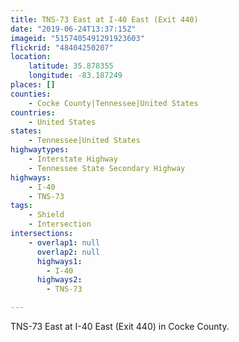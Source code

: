 ```yaml
---
title: TNS-73 East at I-40 East (Exit 440)
date: "2019-06-24T13:37:15Z"
imageid: "5157405491291923603"
flickrid: "48404250207"
location:
    latitude: 35.878355
    longitude: -83.187249
places: []
counties:
    - Cocke County|Tennessee|United States
countries:
    - United States
states:
    - Tennessee|United States
highwaytypes:
    - Interstate Highway
    - Tennessee State Secondary Highway
highways:
    - I-40
    - TNS-73
tags:
    - Shield
    - Intersection
intersections:
    - overlap1: null
      overlap2: null
      highways1:
        - I-40
      highways2:
        - TNS-73

---
```

TNS-73 East at I-40 East (Exit 440) in Cocke County.